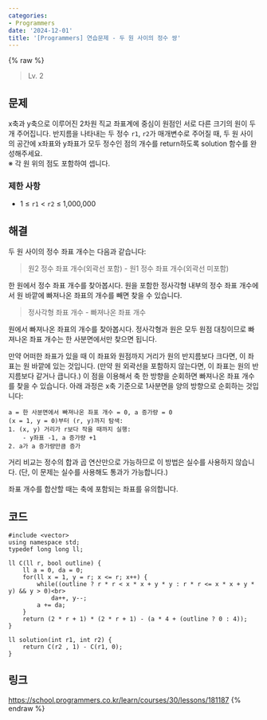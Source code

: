 ```yaml
---
categories:
- Programmers
date: '2024-12-01'
title: '[Programmers] 연습문제 - 두 원 사이의 정수 쌍'
---
```


{% raw %}
> Lv. 2<br>

## 문제
x축과 y축으로 이루어진 2차원 직교 좌표계에 중심이 원점인 서로 다른 크기의 원이 두 개 주어집니다. 반지름을 나타내는 두 정수  `r1`,  `r2`가 매개변수로 주어질 때, 두 원 사이의 공간에 x좌표와 y좌표가 모두 정수인 점의 개수를 return하도록 solution 함수를 완성해주세요.  
※ 각 원 위의 점도 포함하여 셉니다.

### 제한 사항
-   1 ≤  `r1`  <  `r2`  ≤ 1,000,000

## 해결
두 원 사이의 정수 좌표 개수는 다음과 같습니다:
> 원2 정수 좌표 개수(외곽선 포함) - 원1 정수 좌표 개수(외곽선 미포함)<br>

한 원에서 정수 좌표 개수를 찾아봅시다. 원을 포함한 정사각형 내부의 정수 좌표 개수에서 원 바깥에 빠져나온 좌표의 개수를 빼면 찾을 수 있습니다.
> 정사각형 좌표 개수 - 빠져나온 좌표 개수<br>

원에서 빠져나온 좌표의 개수를 찾아봅시다. 정사각형과 원은 모두 원점 대칭이므로 빠져나온 좌표 개수는 한 사분면에서만 찾으면 됩니다.

만약 어떠한 좌표가 있을 때 이 좌표와 원점까지 거리가 원의 반지름보다 크다면, 이 좌표는 원 바깥에 있는 것입니다. (만약 원 외곽선을 포함하지 않는다면, 이 좌표는 원의 반지름보다 같거나 큽니다.) 이 점을 이용해서 축 한 방향을 순회하면 빠져나온 좌표 개수를 찾을 수 있습니다. 아래 과정은 x축 기준으로 1사분면을 양의 방향으로 순회하는 것입니다:

```
a = 한 사분면에서 빠져나온 좌표 개수 = 0, a 증가량 = 0
(x = 1, y = 0)부터 (r, y)까지 탐색:
1. (x, y) 거리가 r보다 작을 때까지 실행:
	- y좌표 -1, a 증가량 +1
2. a가 a 증가량만큼 증가
```

거리 비교는 정수의 합과 곱 연산만으로 가능하므로 이 방법은 실수를 사용하지 않습니다. (단, 이 문제는 실수를 사용해도 통과가 가능합니다.)

좌표 개수를 합산할 때는 축에 포함되는 좌표를 유의합니다.

## 코드
```
#include <vector>
using namespace std;
typedef long long ll;

ll C(ll r, bool outline) {
    ll a = 0, da = 0;
    for(ll x = 1, y = r; x <= r; x++) {
        while((outline ? r * r < x * x + y * y : r * r <= x * x + y * y) && y > 0)<br>
            da++, y--;
        a += da;
    }
    return (2 * r + 1) * (2 * r + 1) - (a * 4 + (outline ? 0 : 4));
}

ll solution(int r1, int r2) {
    return C(r2 , 1) - C(r1, 0);
}
```

## 링크
https://school.programmers.co.kr/learn/courses/30/lessons/181187
{% endraw %}